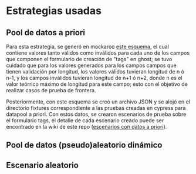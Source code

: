 # Estrategias usadas

## Pool de datos a priori
Para esta estrategia, se generó en mockaroo [este esquema](https://www.mockaroo.com/schemas/415336), el cual contiene valores tanto válidos como inválidos para cada uno de los campos que componen el formulario de creación de "tags" en ghost; se tuvo cuidado que para los valores generados para los campos campos que tienen validación por longitud, los valores válidos tuvieran longitud de n ó n-1, y los campos inválidos tuvieran longitud de n+1 ó n+2, donde n es el valor teórrico máximo de longitud para este campo; esto con el objetivo de realizar casos de prueba de frontera.

Posteriormente, con este esquema se creó un archivo JSON y se alojó en el directorio fixtures correspondiente a las pruebas creadas en cypress para datapool a priori. Con estos datos, se crearon escenarios de prueba sobre el formulario tags, el detalle de cada escenario creado puede ser encontrado en la wiki de este repo ([escenarios con datos a priori](https://github.com/miso-alejosaur/escenarios-validacion-datos/wiki/Detalle-Escenarios#escenarios-con-datos-a-priori)).

## Pool de datos (pseudo)aleatorio dinámico

## Escenario aleatorio
